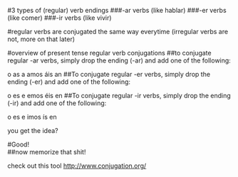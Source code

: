 #3 types of (regular) verb endings
###-ar verbs (like hablar)
###-er verbs (like comer)
###-ir verbs (like vivir)

#regular verbs 
are conjugated the same way everytime (irregular verbs are not, more on that later)

#overview of present tense regular verb conjugations
##to conjugate regular -ar verbs, simply drop the ending (-ar) and add one of the following:

o
as
a
amos
áis
an
##To conjugate regular -er verbs, simply drop the ending (-er) and add one of the following:

o
es
e
emos
éis
en
##To conjugate regular -ir verbs, simply drop the ending (-ir) and add one of the following:

o
es
e
imos
ís
en


you get the idea?

#Good!  
##now memorize that shit!

check out this tool http://www.conjugation.org/










